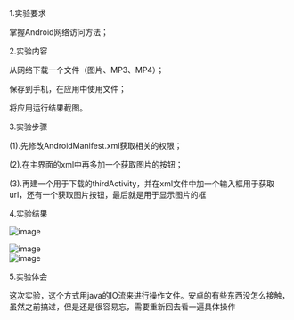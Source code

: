 1.实验要求

掌握Android网络访问方法；   

2.实验内容

从网络下载一个文件（图片、MP3、MP4）；  

保存到手机，在应用中使用文件；  

将应用运行结果截图。  

3.实验步骤

(1).先修改AndroidManifest.xml获取相关的权限；  

(2).在主界面的xml中再多加一个获取图片的按钮；  

(3).再建一个用于下载的thirdActivity，并在xml文件中加一个输入框用于获取url，还有一个获取图片按钮，最后就是用于显示图片的框

4.实验结果
 
![image](https://github.com/llq17727241742/android-labs-2018/blob/master/com1614080901206/shiyan6-1.png)  

![image](https://github.com/llq17727241742/android-labs-2018/blob/master/com1614080901206/shiyan6-2.png)  
![image](https://github.com/llq17727241742/android-labs-2018/blob/master/com1614080901206/shiyan6-3.jpg)  

5.实验体会

这次实验，这个方式用java的IO流来进行操作文件。安卓的有些东西没怎么接触，虽然之前搞过，但是还是很容易忘，需要重新回去看一遍具体操作
